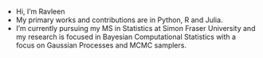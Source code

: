 - Hi, I’m Ravleen 
- My primary works and contributions are in Python, R and Julia.
- I’m currently pursuing my MS in Statistics at Simon Fraser University and my research is focused in Bayesian Computational Statistics with a focus on Gaussian Processes and MCMC samplers.

<!---
ravleenbajaj/ravleenbajaj is a ✨ special ✨ repository because its `README.md` (this file) appears on your GitHub profile.
You can click the Preview link to take a look at your changes.
--->
